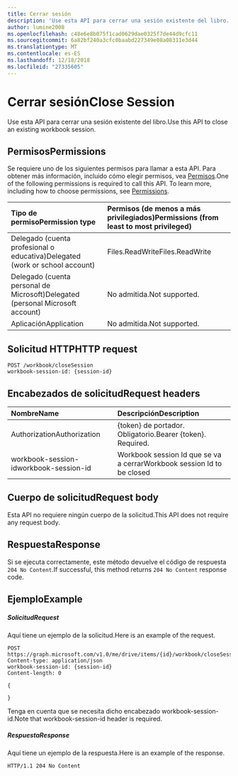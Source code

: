 ```yaml
---
title: Cerrar sesión
description: 'Use esta API para cerrar una sesión existente del libro. '
author: lumine2008
ms.openlocfilehash: c48e6e8b075f1cad0629dae0325f7de44d9cfc11
ms.sourcegitcommit: 6a82bf240a3cfc0baabd227349e08a08311e3d44
ms.translationtype: MT
ms.contentlocale: es-ES
ms.lasthandoff: 12/18/2018
ms.locfileid: "27335605"
---
```

# <a name="close-session"></a><span data-ttu-id="6826e-103">Cerrar sesión</span><span class="sxs-lookup"><span data-stu-id="6826e-103">Close Session</span></span>

<span data-ttu-id="6826e-104">Use esta API para cerrar una sesión existente del libro.</span><span class="sxs-lookup"><span data-stu-id="6826e-104">Use this API to close an existing workbook session.</span></span> 

## <a name="permissions"></a><span data-ttu-id="6826e-105">Permisos</span><span class="sxs-lookup"><span data-stu-id="6826e-105">Permissions</span></span>
<span data-ttu-id="6826e-p101">Se requiere uno de los siguientes permisos para llamar a esta API. Para obtener más información, incluido cómo elegir permisos, vea [Permisos](/graph/permissions-reference).</span><span class="sxs-lookup"><span data-stu-id="6826e-p101">One of the following permissions is required to call this API. To learn more, including how to choose permissions, see [Permissions](/graph/permissions-reference).</span></span>

|<span data-ttu-id="6826e-108">Tipo de permiso</span><span class="sxs-lookup"><span data-stu-id="6826e-108">Permission type</span></span>      | <span data-ttu-id="6826e-109">Permisos (de menos a más privilegiados)</span><span class="sxs-lookup"><span data-stu-id="6826e-109">Permissions (from least to most privileged)</span></span>              |
|:--------------------|:---------------------------------------------------------|
|<span data-ttu-id="6826e-110">Delegado (cuenta profesional o educativa)</span><span class="sxs-lookup"><span data-stu-id="6826e-110">Delegated (work or school account)</span></span> | <span data-ttu-id="6826e-111">Files.ReadWrite</span><span class="sxs-lookup"><span data-stu-id="6826e-111">Files.ReadWrite</span></span>    |
|<span data-ttu-id="6826e-112">Delegado (cuenta personal de Microsoft)</span><span class="sxs-lookup"><span data-stu-id="6826e-112">Delegated (personal Microsoft account)</span></span> | <span data-ttu-id="6826e-113">No admitida.</span><span class="sxs-lookup"><span data-stu-id="6826e-113">Not supported.</span></span>    |
|<span data-ttu-id="6826e-114">Aplicación</span><span class="sxs-lookup"><span data-stu-id="6826e-114">Application</span></span> | <span data-ttu-id="6826e-115">No admitida.</span><span class="sxs-lookup"><span data-stu-id="6826e-115">Not supported.</span></span> |

## <a name="http-request"></a><span data-ttu-id="6826e-116">Solicitud HTTP</span><span class="sxs-lookup"><span data-stu-id="6826e-116">HTTP request</span></span>
<!-- { "blockType": "ignored" } -->
```http
POST /workbook/closeSession
workbook-session-id: {session-id}
```
## <a name="request-headers"></a><span data-ttu-id="6826e-117">Encabezados de solicitud</span><span class="sxs-lookup"><span data-stu-id="6826e-117">Request headers</span></span>
| <span data-ttu-id="6826e-118">Nombre</span><span class="sxs-lookup"><span data-stu-id="6826e-118">Name</span></span>       | <span data-ttu-id="6826e-119">Descripción</span><span class="sxs-lookup"><span data-stu-id="6826e-119">Description</span></span>|
|:---------------|:----------|
| <span data-ttu-id="6826e-120">Authorization</span><span class="sxs-lookup"><span data-stu-id="6826e-120">Authorization</span></span>  | <span data-ttu-id="6826e-p102">{token} de portador. Obligatorio.</span><span class="sxs-lookup"><span data-stu-id="6826e-p102">Bearer {token}. Required.</span></span> | | <span data-ttu-id="6826e-123">Workbook-Session-Id</span><span class="sxs-lookup"><span data-stu-id="6826e-123">Workbook-Session-Id</span></span>  | <span data-ttu-id="6826e-p103">Identificador de sesión de libro que determina si los cambios se conservan o no. Opcional.</span><span class="sxs-lookup"><span data-stu-id="6826e-p103">Workbook session Id that determines if changes are persisted or not. Optional.</span></span>|
| <span data-ttu-id="6826e-126">workbook-session-id</span><span class="sxs-lookup"><span data-stu-id="6826e-126">workbook-session-id</span></span> | <span data-ttu-id="6826e-127">Workbook session Id que se va a cerrar</span><span class="sxs-lookup"><span data-stu-id="6826e-127">Workbook session Id to be closed</span></span> |

## <a name="request-body"></a><span data-ttu-id="6826e-128">Cuerpo de solicitud</span><span class="sxs-lookup"><span data-stu-id="6826e-128">Request body</span></span>
<span data-ttu-id="6826e-129">Esta API no requiere ningún cuerpo de la solicitud.</span><span class="sxs-lookup"><span data-stu-id="6826e-129">This API does not require any request body.</span></span>

## <a name="response"></a><span data-ttu-id="6826e-130">Respuesta</span><span class="sxs-lookup"><span data-stu-id="6826e-130">Response</span></span>

<span data-ttu-id="6826e-131">Si se ejecuta correctamente, este método devuelve el código de respuesta `204 No Content`.</span><span class="sxs-lookup"><span data-stu-id="6826e-131">If successful, this method returns `204 No Content` response code.</span></span>

## <a name="example"></a><span data-ttu-id="6826e-132">Ejemplo</span><span class="sxs-lookup"><span data-stu-id="6826e-132">Example</span></span>
##### <a name="request"></a><span data-ttu-id="6826e-133">Solicitud</span><span class="sxs-lookup"><span data-stu-id="6826e-133">Request</span></span>
<span data-ttu-id="6826e-134">Aquí tiene un ejemplo de la solicitud.</span><span class="sxs-lookup"><span data-stu-id="6826e-134">Here is an example of the request.</span></span>
<!-- {
  "blockType": "request",
  "name": "close_excel_session"
}-->
```http
POST https://graph.microsoft.com/v1.0/me/drive/items/{id}/workbook/closeSession
Content-type: application/json
workbook-session-id: {session-id}
Content-length: 0

{

}
```

<span data-ttu-id="6826e-135">Tenga en cuenta que se necesita dicho encabezado workbook-session-id.</span><span class="sxs-lookup"><span data-stu-id="6826e-135">Note that workbook-session-id header is required.</span></span> 


##### <a name="response"></a><span data-ttu-id="6826e-136">Respuesta</span><span class="sxs-lookup"><span data-stu-id="6826e-136">Response</span></span>
<span data-ttu-id="6826e-137">Aquí tiene un ejemplo de la respuesta.</span><span class="sxs-lookup"><span data-stu-id="6826e-137">Here is an example of the response.</span></span> 

<!-- {
  "blockType": "response",
  "truncated": true
} -->
```http
HTTP/1.1 204 No Content
```

<!-- {
  "type": "#page.annotation",
  "suppressions": [
    "Warning: close_excel_session//api-reference/v1.0/api/workbook-closesession.md:
      Request includes a non-standard header: workbook-session-id"
  ]
}-->